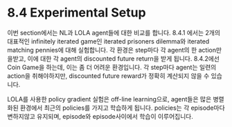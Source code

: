 # 8.4 Experimental Setup

이번 section에서는 NL과 LOLA agent들에 대한 비교를 합니다. 8.4.1 에서는 2개의 대표적인 infinitely iterated game인 iterated prisoners dilemma와 iterated  matching pennies에 대해 실험합니다. 각 환경은 step마다 각 agent의 한 action만을받고, 이에 대한 각 agent의 discounted future return을 받게 됩니다. 8.4.2에선 Coin Game을 하는데, 이는 좀 더 어려운 환경입니다. 각 step마다 agent는 일련의 action을 취해야하지만, discounted future reward가 정확히 계산되지 않을 수 있습니다. 

 LOLA를 사용한 policy gradient 실험은 off-line learning으로, agent들은 많은 병렬화된 환경에서 최근의 policies를 가지고 학습하게 됩니다. policies는 각 episode마다 변하지않고 유지되며, episode와 episode사이에서 학습이 이루어집니다. 

